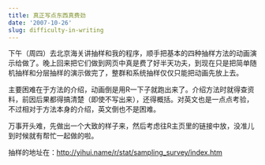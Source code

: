 ```yaml
---
title: 真正写点东西真费劲
date: '2007-10-26'
slug: difficulty-in-writing
---
```


下午（周四）去北京海关讲抽样和我的程序，顺手把基本的四种抽样方法的动画演示给做了。晚上回来把它们做到网页中真是费了好半天功夫，到现在只是把简单随机抽样和分层抽样的演示做完了，整群和系统抽样仅仅只能把动画先放上去。

主要困难在于方法的介绍，动画倒是用R一下子就跑出来了。介绍方法时就得查资料，前因后果都得搞清楚（即使不写出来），还得概括。对英文也是一点点考验，不过相对于方法本身的介绍，英文倒也不是困难。

万事开头难，先做出一个大致的样子来，然后考虑往R主页里的链接中放，没准儿到时候就有帮忙一起做的啦。

抽样的地址在：<http://yihui.name/r/stat/sampling_survey/index.htm>

